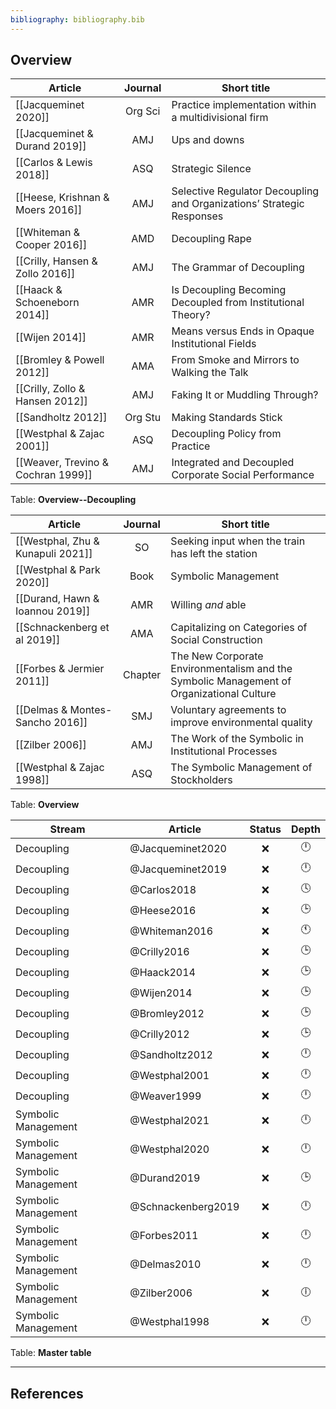 ```yaml
---
bibliography: bibliography.bib
---
```


## Overview

Article                             |Journal| Short title
------------                        | :-:   | ------------------------------------
[[Jacqueminet 2020]]                |Org Sci| Practice implementation within a multidivisional firm
[[Jacqueminet & Durand 2019]]       | AMJ   | Ups and downs
[[Carlos & Lewis 2018]]             | ASQ   | Strategic Silence
[[Heese, Krishnan & Moers 2016]]    | AMJ   | Selective Regulator Decoupling and Organizations’ Strategic Responses
[[Whiteman & Cooper 2016]]          | AMD   | Decoupling Rape
[[Crilly, Hansen & Zollo 2016]]     | AMJ   | The Grammar of Decoupling
[[Haack & Schoeneborn 2014]]        | AMR   | Is Decoupling Becoming Decoupled from Institutional Theory?
[[Wijen 2014]]                      | AMR   | Means versus Ends in Opaque Institutional Fields
[[Bromley & Powell 2012]]           | AMA   | From Smoke and Mirrors to Walking the Talk
[[Crilly, Zollo & Hansen 2012]]     | AMJ   | Faking It or Muddling Through?
[[Sandholtz 2012]]                  |Org Stu| Making Standards Stick
[[Westphal & Zajac 2001]]           | ASQ   | Decoupling Policy from Practice
[[Weaver, Trevino & Cochran 1999]]  | AMJ   | Integrated and Decoupled Corporate Social Performance
Table: **Overview--Decoupling**

Article                             |Journal| Short title
------------                        | :-:   | ------------------------------------
[[Westphal, Zhu & Kunapuli 2021]]   | SO    | Seeking input when the train has left the station
[[Westphal & Park 2020]]            | Book  | Symbolic Management
[[Durand, Hawn & Ioannou 2019]]     | AMR   | Willing *and* able
[[Schnackenberg et al 2019]]        | AMA   | Capitalizing on Categories of Social Construction
[[Forbes & Jermier 2011]]           |Chapter| The New Corporate Environmentalism and the Symbolic Management of Organizational Culture
[[Delmas & Montes-Sancho 2016]]     | SMJ   | Voluntary agreements to improve environmental quality
[[Zilber 2006]]                     | AMJ   | The Work of the Symbolic in Institutional Processes
[[Westphal & Zajac 1998]]           | ASQ   | The Symbolic Management of Stockholders
Table: **Overview**

Stream              | Article                   | Status    | Depth  
----                | --------                  | :-:       | :-:    
Decoupling          | @Jacqueminet2020          | :x:       | :clock12:
Decoupling          | @Jacqueminet2019          | :x:       | :clock12:
Decoupling          | @Carlos2018               | :x:       | :clock4:
Decoupling          | @Heese2016                | :x:       | :clock3:
Decoupling          | @Whiteman2016             | :x:       | :clock11:
Decoupling          | @Crilly2016               | :x:       | :clock3:
Decoupling          | @Haack2014                | :x:       | :clock3:
Decoupling          | @Wijen2014                | :x:       | :clock3:
Decoupling          | @Bromley2012              | :x:       | :clock3:
Decoupling          | @Crilly2012               | :x:       | :clock3:
Decoupling          | @Sandholtz2012            | :x:       | :clock12:
Decoupling          | @Westphal2001             | :x:       | :clock12:
Decoupling          | @Weaver1999               | :x:       | :clock12:
Symbolic Management | @Westphal2021             | :x:       | :clock12:
Symbolic Management | @Westphal2020             | :x:       | :clock12:
Symbolic Management | @Durand2019               | :x:       | :clock3:
Symbolic Management | @Schnackenberg2019        | :x:       | :clock12:
Symbolic Management | @Forbes2011               | :x:       | :clock12:
Symbolic Management | @Delmas2010               | :x:       | :clock12:
Symbolic Management | @Zilber2006               | :x:       | :clock6:
Symbolic Management | @Westphal1998             | :x:       | :clock12:
Table: **Master table**

---

## References